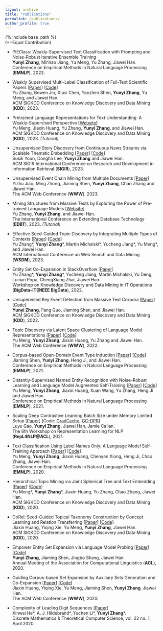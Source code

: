 ```yaml
---
layout: archive
title: "Publications"
permalink: /publications/
author_profile: true
---
```


{% include base_path %}  
(\*=Equal Contribution)

* PIEClass: Weakly-Supervised Text Classification with Prompting and Noise-Robust Iterative Ensemble Training  
**Yunyi Zhang**, Minhao Jiang, Yu Meng, Yu Zhang, Jiawei Han.  
Conference on Empirical Methods in Natural Language Processing (**EMNLP**), 2023.

* Weakly Supervised Multi-Label Classification of Full-Text Scientific Papers
\[[Paper](https://arxiv.org/abs/2306.14003)]
\[[Code](https://github.com/yuzhimanhua/FUTEX)]  
Yu Zhang, Bowen Jin, Xiusi Chen, Yanzhen Shen, **Yunyi Zhang**, Yu Meng, and Jiawei Han.  
ACM SIGKDD Conference on Knowledge Discovery and Data Mining (**KDD**), 2023.

* Pretrained Language Representations for Text Understanding: A Weakly-Supervised Perspective
\[[Website](https://yumeng5.github.io/kdd23-tutorial/)]  
Yu Meng, Jiaxin Huang, Yu Zhang, **Yunyi Zhang**, and Jiawei Han.  
ACM SIGKDD Conference on Knowledge Discovery and Data Mining (**KDD**), 2023. _(Tutorial)_

* Unsupervised Story Discovery from Continuous News Streams via Scalable Thematic Embedding
\[[Paper](https://arxiv.org/abs/2304.04099)]
\[[Code](https://github.com/cliveyn/USTORY)]  
Susik Yoon, Dongha Lee, **Yunyi Zhang** and Jiawei Han.  
ACM SIGIR International Conference on Research and Development in Information Retrieval (**SIGIR**), 2023.

* Unsupervised Event Chain Mining from Multiple Documents
\[[Paper](https://dl.acm.org/doi/abs/10.1145/3543507.3583295)\]  
Yizhu Jiao, Ming Zhong, Jiaming Shen, **Yunyi Zhang**, Chao Zhang and Jiawei Han.  
The ACM Web Conference (**WWW**), 2023.

* Mining Structures from Massive Texts by Exploring the Power of Pre-trained Language Models
\[[Website](https://yuzhimanhua.github.io/tutorials/edbt2023.html)\]  
Yu Zhang, **Yunyi Zhang**, and Jiawei Han.  
The International Conference on Extending Database Technology (**EDBT**), 2023. _(Tutorial)_

* Effective Seed-Guided Topic Discovery by Integrating Multiple Types of Contexts
\[[Paper](https://arxiv.org/abs/2212.06002)\]
\[[Code](https://github.com/yzhan238/SeedTopicMine)\]  
Yu Zhang\*, **Yunyi Zhang**\*, Martin Michalski\*, Yucheng Jiang\*, Yu Meng\*, and Jiawei Han.  
ACM International Conference on Web Search and Data Mining (**WSDM**), 2023.

* Entity Set Co-Expansion in StackOverflow
\[[Paper](https://arxiv.org/abs/2212.02271)\]  
Yu Zhang\*, **Yunyi Zhang**\*, Yucheng Jiang, Martin Michalski, Yu Deng, Lucian Popa, ChengXiang Zhai, Jiawei Han.  
Workshop on Knowledge Discovery and Data Mining in IT Operations (**BigData-IT@IEEE BigData**), 2022.

* Unsupervised Key Event Detection from Massive Text Corpora
\[[Paper](https://arxiv.org/abs/2206.04153)\]
\[[Code](https://github.com/yzhan238/EvMine)\]  
**Yunyi Zhang**, Fang Guo, Jiaming Shen, and Jiawei Han.  
ACM SIGKDD Conference on Knowledge Discovery and Data Mining (**KDD**), 2022.

* Topic Discovery via Latent Space Clustering of Language Model Representations
\[[Paper](https://arxiv.org/abs/2202.04582)\]
\[[Code](https://github.com/yumeng5/TopClus)\]  
Yu Meng, **Yunyi Zhang**, Jiaxin Huang, Yu Zhang and Jiawei Han.  
The ACM Web Conference (**WWW**), 2022.

* Corpus-based Open-Domain Event Type Induction
\[[Paper](https://arxiv.org/abs/2109.03322)\]
\[[Code](https://github.com/mickeystroller/ETypeClus)\]  
Jiaming Shen, **Yunyi Zhang**, Heng Ji, and Jiawei Han.  
Conference on Empirical Methods in Natural Language Processing (**EMNLP**), 2021.

* Distantly-Supervised Named Entity Recognition with Noise-Robust Learning and Language Model Augmented Self-Training
\[[Paper](https://arxiv.org/abs/2109.05003)\]
\[[Code](https://github.com/yumeng5/RoSTER)\]  
Yu Meng, **Yunyi Zhang**, Jiaxin Huang, Xuan Wang, Yu Zhang, Heng Ji and Jiawei Han.  
Conference on Empirical Methods in Natural Language Processing (**EMNLP**), 2021.

* Scaling Deep Contrastive Learning Batch Size under Memory Limited Setup
\[[Paper](https://arxiv.org/abs/2101.06983)\]
\[Code: [GradCache](https://github.com/luyug/GradCache), [GC-DPR](https://github.com/luyug/GC-DPR)\]  
Luyu Gao, **Yunyi Zhang**, Jiawei Han, Jamie Callan.  
The 6th Workshop on Representation Learning for NLP (**RepL4NLP@ACL**), 2021.

* Text Classification Using Label Names Only: A Language Model Self-Training Approach
\[[Paper](https://arxiv.org/abs/2010.07245)\]
\[[Code](https://github.com/yumeng5/LOTClass)\]  
Yu Meng, **Yunyi Zhang**, Jiaxin Huang, Chenyan Xiong, Heng Ji, Chao Zhang, Jiawei Han.  
Conference on Empirical Methods in Natural Language Processing (**EMNLP**), 2020.

* Hierarchical Topic Mining via Joint Spherical Tree and Text Embedding
\[[Paper](https://arxiv.org/abs/2007.09536)\]
\[[Code](https://github.com/yumeng5/JoSH)\]  
Yu Meng\*, **Yunyi Zhang**\*, Jiaxin Huang, Yu Zhang, Chao Zhang, Jiawei Han.  
ACM SIGKDD Conference on Knowledge Discovery and Data Mining (**KDD**), 2020.

* CoRel: Seed-Guided Topical Taxonomy Construction by Concept Learning and Relation Transferring
\[[Paper](https://arxiv.org/abs/2010.06714)\]
\[[Code](https://github.com/teapot123/CoRel)\]  
Jiaxin Huang, Yiqing Xie, Yu Meng, **Yunyi Zhang**, Jiawei Han.  
ACM SIGKDD Conference on Knowledge Discovery and Data Mining (**KDD**), 2020.

* Empower Entity Set Expansion via Language Model Probing
\[[Paper](https://arxiv.org/abs/2004.13897)\]
\[[Code](https://github.com/yzhan238/CGExpan)\]  
**Yunyi Zhang**, Jiaming Shen, Jingbo Shang, Jiawei Han.  
Annual Meeting of the Association for Computational Linguistics (**ACL**), 2020.

* Guiding Corpus-based Set Expansion by Auxiliary Sets Generation and Co-Expansion
\[[Paper](https://arxiv.org/abs/2001.10106)\]
\[[Code](https://github.com/teapot123/SetCoExpan)\]  
Jiaxin Huang, Yiqing Xie, Yu Meng, Jiaming Shen, **Yunyi Zhang**, Jiawei Han.  
The ACM Web Conference (**WWW**), 2020.

* Complexity of Leading Digit Sequences
\[[Paper](https://arxiv.org/abs/1804.00221)\]  
Xinwei He\*, A. J. Hildebrand\*, Yuchen Li\*, **Yunyi Zhang**\*.  
Discrete Mathematics & Theoretical Computer Science, vol. 22 no. 1, April 2020.
